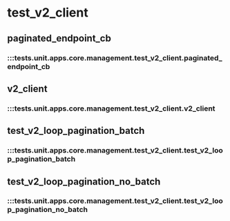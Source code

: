 # test_v2_client

## paginated_endpoint_cb

### :::tests.unit.apps.core.management.test_v2_client.paginated_endpoint_cb

## v2_client

### :::tests.unit.apps.core.management.test_v2_client.v2_client

## test_v2_loop_pagination_batch

### :::tests.unit.apps.core.management.test_v2_client.test_v2_loop_pagination_batch

## test_v2_loop_pagination_no_batch

### :::tests.unit.apps.core.management.test_v2_client.test_v2_loop_pagination_no_batch

